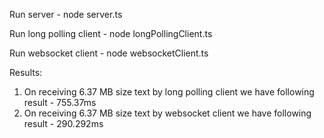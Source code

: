Run server - node server.ts

Run long polling client - node longPollingClient.ts

Run websocket client - node websocketClient.ts

Results:
1) On receiving 6.37 MB size text by long polling client we have following result - 755.37ms
2) On receiving 6.37 MB size text by websocket client we have following result - 290.292ms
